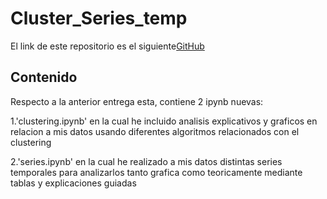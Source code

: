 # Cluster_Series_temp

El link de este repositorio es el siguiente[GitHub](https://github.com/joseluis031/Cluster_Series_temp.git)

## Contenido
Respecto a la anterior entrega esta, contiene 2 ipynb nuevas:

1.'clustering.ipynb' en la cual he incluido analisis explicativos y graficos en relacion a mis datos usando diferentes algoritmos relacionados con el clustering

2.'series.ipynb' en la cual he realizado a mis datos distintas series temporales para analizarlos tanto grafica como teoricamente mediante tablas y explicaciones guiadas
